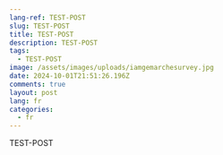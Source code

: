 ```yaml
---
lang-ref: TEST-POST
slug: TEST-POST
title: TEST-POST
description: TEST-POST
tags:
  - TEST-POST
image: /assets/images/uploads/iamgemarchesurvey.jpg
date: 2024-10-01T21:51:26.196Z
comments: true
layout: post
lang: fr
categories:
  - fr
---
```

TEST-POST